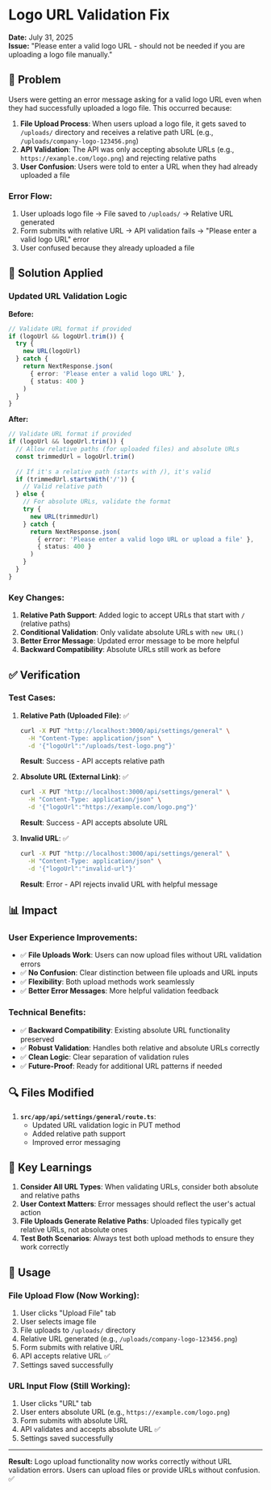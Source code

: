 # Logo URL Validation Fix

**Date:** July 31, 2025  
**Issue:** "Please enter a valid logo URL - should not be needed if you are uploading a logo file manually."

## 🐛 **Problem**

Users were getting an error message asking for a valid logo URL even when they had successfully uploaded a logo file. This occurred because:

1. **File Upload Process**: When users upload a logo file, it gets saved to `/uploads/` directory and receives a relative path URL (e.g., `/uploads/company-logo-123456.png`)
2. **API Validation**: The API was only accepting absolute URLs (e.g., `https://example.com/logo.png`) and rejecting relative paths
3. **User Confusion**: Users were told to enter a URL when they had already uploaded a file

### **Error Flow:**
1. User uploads logo file → File saved to `/uploads/` → Relative URL generated
2. Form submits with relative URL → API validation fails → "Please enter a valid logo URL" error
3. User confused because they already uploaded a file

## 🔧 **Solution Applied**

### **Updated URL Validation Logic**

**Before:**
```typescript
// Validate URL format if provided
if (logoUrl && logoUrl.trim()) {
  try {
    new URL(logoUrl)
  } catch {
    return NextResponse.json(
      { error: 'Please enter a valid logo URL' },
      { status: 400 }
    )
  }
}
```

**After:**
```typescript
// Validate URL format if provided
if (logoUrl && logoUrl.trim()) {
  // Allow relative paths (for uploaded files) and absolute URLs
  const trimmedUrl = logoUrl.trim()
  
  // If it's a relative path (starts with /), it's valid
  if (trimmedUrl.startsWith('/')) {
    // Valid relative path
  } else {
    // For absolute URLs, validate the format
    try {
      new URL(trimmedUrl)
    } catch {
      return NextResponse.json(
        { error: 'Please enter a valid logo URL or upload a file' },
        { status: 400 }
      )
    }
  }
}
```

### **Key Changes:**

1. **Relative Path Support**: Added logic to accept URLs that start with `/` (relative paths)
2. **Conditional Validation**: Only validate absolute URLs with `new URL()`
3. **Better Error Message**: Updated error message to be more helpful
4. **Backward Compatibility**: Absolute URLs still work as before

## ✅ **Verification**

### **Test Cases:**

1. **Relative Path (Uploaded File)**: ✅
   ```bash
   curl -X PUT "http://localhost:3000/api/settings/general" \
     -H "Content-Type: application/json" \
     -d '{"logoUrl":"/uploads/test-logo.png"}'
   ```
   **Result**: Success - API accepts relative path

2. **Absolute URL (External Link)**: ✅
   ```bash
   curl -X PUT "http://localhost:3000/api/settings/general" \
     -H "Content-Type: application/json" \
     -d '{"logoUrl":"https://example.com/logo.png"}'
   ```
   **Result**: Success - API accepts absolute URL

3. **Invalid URL**: ✅
   ```bash
   curl -X PUT "http://localhost:3000/api/settings/general" \
     -H "Content-Type: application/json" \
     -d '{"logoUrl":"invalid-url"}'
   ```
   **Result**: Error - API rejects invalid URL with helpful message

## 📊 **Impact**

### **User Experience Improvements:**
- ✅ **File Uploads Work**: Users can now upload files without URL validation errors
- ✅ **No Confusion**: Clear distinction between file uploads and URL inputs
- ✅ **Flexibility**: Both upload methods work seamlessly
- ✅ **Better Error Messages**: More helpful validation feedback

### **Technical Benefits:**
- ✅ **Backward Compatibility**: Existing absolute URL functionality preserved
- ✅ **Robust Validation**: Handles both relative and absolute URLs correctly
- ✅ **Clean Logic**: Clear separation of validation rules
- ✅ **Future-Proof**: Ready for additional URL patterns if needed

## 🔍 **Files Modified**

1. **`src/app/api/settings/general/route.ts`**:
   - Updated URL validation logic in PUT method
   - Added relative path support
   - Improved error messaging

## 🎯 **Key Learnings**

1. **Consider All URL Types**: When validating URLs, consider both absolute and relative paths
2. **User Context Matters**: Error messages should reflect the user's actual action
3. **File Uploads Generate Relative Paths**: Uploaded files typically get relative URLs, not absolute ones
4. **Test Both Scenarios**: Always test both upload methods to ensure they work correctly

## 🚀 **Usage**

### **File Upload Flow (Now Working):**
1. User clicks "Upload File" tab
2. User selects image file
3. File uploads to `/uploads/` directory
4. Relative URL generated (e.g., `/uploads/company-logo-123456.png`)
5. Form submits with relative URL
6. API accepts relative URL ✅
7. Settings saved successfully

### **URL Input Flow (Still Working):**
1. User clicks "URL" tab
2. User enters absolute URL (e.g., `https://example.com/logo.png`)
3. Form submits with absolute URL
4. API validates and accepts absolute URL ✅
5. Settings saved successfully

---

**Result:** Logo upload functionality now works correctly without URL validation errors. Users can upload files or provide URLs without confusion. ✅ 